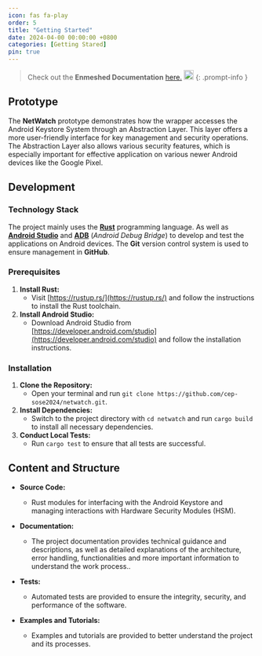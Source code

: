 ```yaml
---
icon: fas fa-play
order: 5
title: "Getting Started"
date: 2024-04-00 00:00:00 +0800
categories: [Getting Stared]
pin: true
---
```


> Check out the **Enmeshed Documentation** [here.](https://enmeshed.eu/) <img src="https://avatars.githubusercontent.com/u/87031446?s=200&v=4" alt="Beschreibung des Bildes" width="20" height="20">
{: .prompt-info }


## Prototype

The **NetWatch** prototype demonstrates how the wrapper accesses the Android Keystore System through an Abstraction Layer. This layer offers a more user-friendly interface for key management and security operations. The Abstraction Layer also allows various security features, which is especially important for effective application on various newer Android devices like the Google Pixel. 

## Development

### Technology Stack

The project mainly uses the [**Rust**](https://www.rust-lang.org/) programming language. As well as [**Android Studio**](https://developer.android.com/studio?hl=en)  and  [**ADB**](https://developer.android.com/tools/adb?hl=en) (*Android Debug Bridge*) to develop and test the applications on Android devices. The **Git** version control system is used to ensure management in **GitHub**.

### Prerequisites

1. **Install Rust:**
   - Visit [https://rustup.rs/](https://rustup.rs/) and follow the instructions to install the Rust toolchain.
2. **Install Android Studio:**
   - Download Android Studio from [https://developer.android.com/studio](https://developer.android.com/studio) and follow the installation instructions.

### Installation

1. **Clone the Repository:**
   - Open your terminal and run `git clone https://github.com/cep-sose2024/netwatch.git`.
2. **Install Dependencies:**
   - Switch to the project directory with `cd netwatch` and run `cargo build` to install all necessary dependencies.
3. **Conduct Local Tests:**
   - Run `cargo test` to ensure that all tests are successful.

## Content and Structure

- **Source Code:**
  - Rust modules for interfacing with the Android Keystore and managing interactions with Hardware Security Modules (HSM).

- **Documentation:**
  - The project documentation provides technical guidance and descriptions, as well as detailed explanations of the architecture, error handling, functionalities and more important information to understand the work process..

- **Tests:**
  - Automated tests are provided to ensure the integrity, security, and performance of the software.

- **Examples and Tutorials:**
  - Examples and tutorials are provided to better understand the project and its processes.
